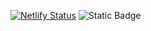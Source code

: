 [![Netlify Status](https://api.netlify.com/api/v1/badges/470d4630-e56b-434c-8e40-f5ad4f38cfe4/deploy-status)](https://app.netlify.com/sites/algorithm-examples/deploys) 
![Static Badge](https://img.shields.io/badge/python-3.12%2B-blue)
